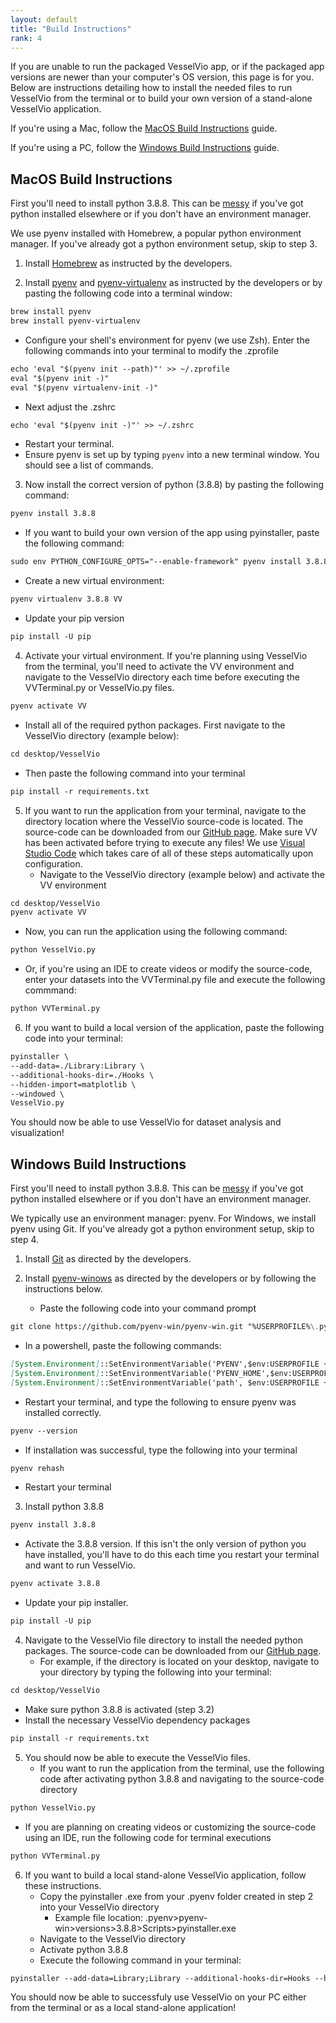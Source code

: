 ```yaml
---
layout: default
title: "Build Instructions"
rank: 4
---
```


If you are unable to run the packaged VesselVio app, or if the packaged app versions are newer than your computer's OS version, this page is for you. Below are instructions detailing how to install the needed files to run VesselVio from the terminal or to build your own version of a stand-alone VesselVio application.

If you're using a Mac, follow the [MacOS Build Instructions](#macos-build-instructions) guide.

If you're using a PC, follow the [Windows Build Instructions](#windows-build-instructions) guide.


## MacOS Build Instructions
First you'll need to install python 3.8.8. This can be <a href="https://xkcd.com/1987/" target="_blank">messy</a> if you've got python installed elsewhere or if you don't have an environment manager.

We use pyenv installed with Homebrew, a popular python environment manager. If you've already got a python environment setup, skip to step 3.

1. Install [Homebrew](https://brew.sh) as instructed by the developers.

2. Install [pyenv](https://github.com/pyenv/pyenv) and [pyenv-virtualenv](https://github.com/pyenv/pyenv-virtualenv) as instructed by the developers or by pasting the following code into a terminal window:
```markdown
brew install pyenv
brew install pyenv-virtualenv
```
   - Configure your shell's environment for pyenv (we use Zsh). Enter the following commands into your terminal to modify the .zprofile
```markdown
echo 'eval "$(pyenv init --path)"' >> ~/.zprofile
eval "$(pyenv init -)"
eval "$(pyenv virtualenv-init -)"
```
   - Next adjust the .zshrc
```markdown
echo 'eval "$(pyenv init -)"' >> ~/.zshrc
```
   - Restart your terminal.
   - Ensure pyenv is set up by typing `pyenv` into a new terminal window. You should see a list of commands.

3. Now install the correct version of python (3.8.8) by pasting the following command:
```markdown
pyenv install 3.8.8
```
   - If you want to build your own version of the app using pyinstaller, paste the following command:
```markdown
sudo env PYTHON_CONFIGURE_OPTS="--enable-framework" pyenv install 3.8.8
```
   - Create a new virtual environment:
```markdown
pyenv virtualenv 3.8.8 VV
```
   - Update your pip version
```markdown
pip install -U pip
```

4. Activate your virtual environment. If you're planning using VesselVio from the terminal, you'll need to activate the VV environment and navigate to the VesselVio directory each time before executing the VVTerminal.py or VesselVio.py files.
```markdown
pyenv activate VV
```
   - Install all of the required python packages. First navigate to the VesselVio directory (example below):
```markdown
cd desktop/VesselVio
```
   - Then paste the following command into your terminal
```markdown
pip install -r requirements.txt
```

5. If you want to run the application from your terminal, navigate to the directory location where the VesselVio source-code is located. The source-code can be downloaded from our [GitHub page](https://github.com/JacobBumgarner/VesselVio). Make sure VV has been activated before trying to execute any files!  We use [Visual Studio Code](https://code.visualstudio.com) which takes care of all of these steps automatically upon configuration.
   - Navigate to the VesselVio directory (example below) and activate the VV environment
```markdown
cd desktop/VesselVio
pyenv activate VV
```
   - Now, you can run the application using the following command:
```markdown
python VesselVio.py
```
   - Or, if you're using an IDE to create videos or modify the source-code, enter your datasets into the VVTerminal.py file and execute the following commmand:
```markdown
python VVTerminal.py
```

6. If you want to build a local version of the application, paste the following code into your terminal:
```markdown
pyinstaller \
--add-data=./Library:Library \
--additional-hooks-dir=./Hooks \
--hidden-import=matplotlib \
--windowed \
VesselVio.py
```
 
You should now be able to use VesselVio for dataset analysis and visualization!


## Windows Build Instructions
First you'll need to install python 3.8.8. This can be <a href="https://xkcd.com/1987/" target="_blank">messy</a> if you've got python installed elsewhere or if you don't have an environment manager.

We typically use an environment manager: pyenv. For Windows, we install pyenv using Git. If you've already got a python environment setup, skip to step 4.

1. Install [Git](https://git-scm.com/book/en/v2/Getting-Started-Installing-Git) as directed by the developers.

2. Install [pyenv-winows](https://github.com/pyenv-win/pyenv-win) as directed by the developers or by following the instructions below.
   - Paste the following code into your command prompt
```markdown
git clone https://github.com/pyenv-win/pyenv-win.git "%USERPROFILE%\.pyenv"
```
   - In a powershell, paste the following commands:
``` markdown
[System.Environment]::SetEnvironmentVariable('PYENV',$env:USERPROFILE + "\.pyenv\pyenv-win\","User")
[System.Environment]::SetEnvironmentVariable('PYENV_HOME',$env:USERPROFILE + "\.pyenv\pyenv-win\","User")
[System.Environment]::SetEnvironmentVariable('path', $env:USERPROFILE + "\.pyenv\pyenv-win\bin;" + $env:USERPROFILE + "\.pyenv\pyenv-win\shims;" + [System.Environment]::GetEnvironmentVariable('path', "User"),"User")
```
   - Restart your terminal, and type the following to ensure pyenv was installed correctly.
```markdown
pyenv --version
```
   - If installation was successful, type the following into your terminal
```markdown
pyenv rehash
```
   - Restart your terminal

3. Install python 3.8.8
```markdown
pyenv install 3.8.8 
```
   - Activate the 3.8.8 version. If this isn't the only version of python you have installed, you'll have to do this each time you restart your terminal and want to run VesselVio.
```markdown
pyenv activate 3.8.8
```
   - Update your pip installer.
```markdown
pip install -U pip
```

4. Navigate to the VesselVio file directory to install the needed python packages. The source-code can be downloaded from our [GitHub page](https://github.com/JacobBumgarner/VesselVio).
   - For example, if the directory is located on your desktop, navigate to your directory by typing the following into your terminal:
```markdown
cd desktop/VesselVio
```
   - Make sure python 3.8.8 is activated (step 3.2)
   - Install the necessary VesselVio dependency packages
```markdown
pip install -r requirements.txt
```

5. You should now be able to execute the VesselVio files.
   - If you want to run the application from the terminal, use the following code after activating python 3.8.8 and navigating to the source-code directory
```markdown
python VesselVio.py
```
   - If you are planning on creating videos or customizing the source-code using an IDE, run the following code for terminal executions
```markdown
python VVTerminal.py
```

6. If you want to build a local stand-alone VesselVio application, follow these instructions.
   - Copy the pyinstaller .exe from your .pyenv folder created in step 2 into your VesselVio directory
     - Example file location: .pyenv>pyenv-win>versions>3.8.8>Scripts>pyinstaller.exe
   - Navigate to the VesselVio directory
   - Activate python 3.8.8
   - Execute the following command in your terminal:
```markdown
pyinstaller --add-data=Library;Library --additional-hooks-dir=Hooks --hidden-import=matplotlib VesselVio.py --windowed
```

You should now be able to successfuly use VesselVio on your PC either from the terminal or as a local stand-alone application!

